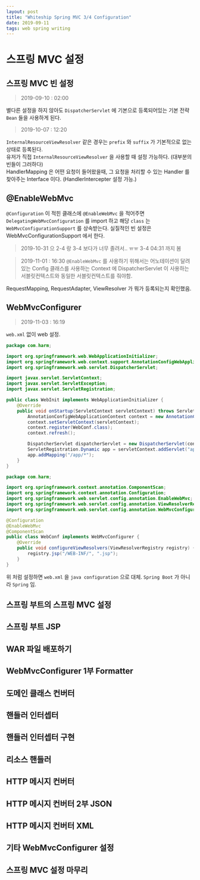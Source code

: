 ```yaml
---
layout: post
title: "Whiteship Spring MVC 3/4 Configuration"
date: 2019-09-11
tags: web spring writing
---
```


# 스프링 MVC 설정
## 스프링 MVC 빈 설정

> 2019-09-10 : 02:00

별다른 설정을 하지 않아도 `DispatcherServlet` 에 기본으로 등록되어있는 기본 전략 `Bean` 들을 사용하게 된다.  

> 2019-10-07 : 12:20

`InternalResourceViewResolver` 같은 경우는 `prefix` 와 `suffix` 가 기본적으로 없는 상태로 등록된다.  
유저가 직접 `InternalResourceViewResolver` 을 사용할 때 설정 가능하다. (대부분의 빈들이 그러하다)  
HandlerMapping 은 어떤 요청이 들어왔을때, 그 요청을 처리할 수 있는 Handler 를 찾아주는 Interface 이다. (HandlerIntercepter 설정 가능.)  

## @EnableWebMvc

`@Configuration` 이 적힌 클래스에 `@EnableWebMvc` 을 적어주면 `DelegatingWebMvcConfiguration` 를 import 하고 해당 `class` 는 `WebMvcConfigurationSupport` 를 상속받는다.
실질적인 빈 설정은 WebMvcConfigurationSupport 에서 한다.

> 2019-10-31
으 2-4 랑 3-4 보다가 너무 졸려서.. ㅠㅠ 3-4 04:31 까지 봄

> 2019-11-01 : 16:30
`@EnableWebMvc` 를 사용하기 위해서는 어노테이션이 달려있는 Config 클래스를 사용하는 Context 에 DispatcherServlet 이 사용하는 서블릿컨텍스트와 동일한 서블릿컨텍스트를 줘야함.

RequestMapping, RequestAdapter, ViewResolver 가 뭐가 등록되는지 확인했음.

## WebMvcConfigurer

> 2019-11-03 : 16:19

`web.xml` 없이 web 설정.

``` java
package com.harm;

import org.springframework.web.WebApplicationInitializer;
import org.springframework.web.context.support.AnnotationConfigWebApplicationContext;
import org.springframework.web.servlet.DispatcherServlet;

import javax.servlet.ServletContext;
import javax.servlet.ServletException;
import javax.servlet.ServletRegistration;

public class WebInit implements WebApplicationInitializer {
    @Override
    public void onStartup(ServletContext servletContext) throws ServletException {
        AnnotationConfigWebApplicationContext context = new AnnotationConfigWebApplicationContext();
        context.setServletContext(servletContext);
        context.register(WebConf.class);
        context.refresh();

        DispatcherServlet dispatcherServlet = new DispatcherServlet(context); //servletContext 를 받은 context 를 주는것이 중요
        ServletRegistration.Dynamic app = servletContext.addServlet("app", dispatcherServlet); //ServletRegistration 은 javax.servlet-api 3.0.1 이상부터 사용가능
        app.addMapping("/app/*");
    }
}
```
``` java
package com.harm;

import org.springframework.context.annotation.ComponentScan;
import org.springframework.context.annotation.Configuration;
import org.springframework.web.servlet.config.annotation.EnableWebMvc;
import org.springframework.web.servlet.config.annotation.ViewResolverRegistry;
import org.springframework.web.servlet.config.annotation.WebMvcConfigurer;

@Configuration
@EnableWebMvc
@ComponentScan
public class WebConf implements WebMvcConfigurer {
    @Override
    public void configureViewResolvers(ViewResolverRegistry registry) {
        registry.jsp("/WEB-INF/", ".jsp");
    }
}
```

위 처럼 설정하면 `web.xml` 을 `java configuration` 으로 대체.
`Spring Boot` 가 아니라 `Spring` 임.

## 스프링 부트의 스프링 MVC 설정
## 스프링 부트 JSP
## WAR 파일 배포하기
## WebMvcConfigurer 1부 Formatter
## 도메인 클래스 컨버터
## 핸들러 인터셉터
## 핸들러 인터셉터 구현
## 리소스 핸들러
## HTTP 메시지 컨버터
## HTTP 메시지 컨버터 2부 JSON
## HTTP 메시지 컨버터 XML
## 기타 WebMvcConfigurer 설정
## 스프링 MVC 설정 마무리

